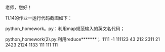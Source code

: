 老师，您好！

11.14的作业一运行代码截图如下：

python_homework。py：利用map规范输入的英文名代码；

python_homework(2).py:利用reduce*******；
1111
-1
111123
43
212
2311
21
2423
2124
1133
111
111
111
